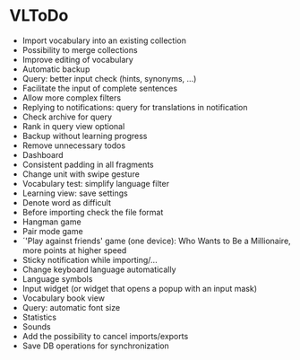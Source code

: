 # VLToDo

* Import vocabulary into an existing collection
* Possibility to merge collections
* Improve editing of vocabulary
* Automatic backup
* Query: better input check (hints, synonyms, ...)
* Facilitate the input of complete sentences
* Allow more complex filters
* Replying to notifications: query for translations in notification
* Check archive for query
* Rank in query view optional
* Backup without learning progress
* Remove unnecessary todos
* Dashboard
* Consistent padding in all fragments
* Change unit with swipe gesture
* Vocabulary test: simplify language filter
* Learning view: save settings
* Denote word as difficult
* Before importing check the file format
* Hangman game
* Pair mode game
* ´'Play against friends' game (one device): Who Wants to Be a Millionaire, more points at higher speed
* Sticky notification while importing/...
* Change keyboard language automatically
* Language symbols
* Input widget (or widget that opens a popup with an input mask)
* Vocabulary book view
* Query: automatic font size
* Statistics
* Sounds
* Add the possibility to cancel imports/exports
* Save DB operations for synchronization
